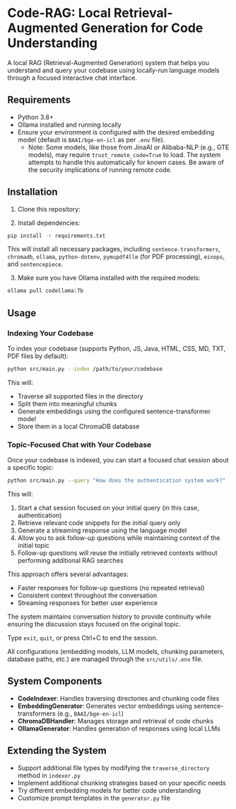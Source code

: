# Code-RAG: Local Retrieval-Augmented Generation for Code Understanding

A local RAG (Retrieval-Augmented Generation) system that helps you understand and query your codebase using locally-run language models through a focused interactive chat interface.

## Requirements

- Python 3.8+
- Ollama installed and running locally
- Ensure your environment is configured with the desired embedding model (default is `BAAI/bge-en-icl` as per `.env` file).
  - Note: Some models, like those from JinaAI or Alibaba-NLP (e.g., GTE models), may require `trust_remote_code=True` to load. The system attempts to handle this automatically for known cases. Be aware of the security implications of running remote code.

## Installation

1. Clone this repository:

2. Install dependencies:
```bash
pip install -r requirements.txt
```
   This will install all necessary packages, including `sentence-transformers`, `chromadb`, `ollama`, `python-dotenv`, `pymupdf4llm` (for PDF processing), `einops`, and `sentencepiece`.

3. Make sure you have Ollama installed with the required models:
```bash
ollama pull codellama:7b
```

## Usage

### Indexing Your Codebase

To index your codebase (supports Python, JS, Java, HTML, CSS, MD, TXT, PDF files by default):

```bash
python src/main.py --index /path/to/your/codebase
```

This will:
- Traverse all supported files in the directory
- Split them into meaningful chunks
- Generate embeddings using the configured sentence-transformer model
- Store them in a local ChromaDB database

### Topic-Focused Chat with Your Codebase

Once your codebase is indexed, you can start a focused chat session about a specific topic:

```bash
python src/main.py --query "How does the authentication system work?"
```

This will:
1. Start a chat session focused on your initial query (in this case, authentication)
2. Retrieve relevant code snippets for the initial query only
3. Generate a streaming response using the language model
4. Allow you to ask follow-up questions while maintaining context of the initial topic
5. Follow-up questions will reuse the initially retrieved contexts without performing additional RAG searches

This approach offers several advantages:
- Faster responses for follow-up questions (no repeated retrieval)
- Consistent context throughout the conversation
- Streaming responses for better user experience

The system maintains conversation history to provide continuity while ensuring the discussion stays focused on the original topic.

Type `exit`, `quit`, or press Ctrl+C to end the session.

All configurations (embedding models, LLM models, chunking parameters, database paths, etc.) are managed through the `src/utils/.env` file.

## System Components

- **CodeIndexer**: Handles traversing directories and chunking code files
- **EmbeddingGenerator**: Generates vector embeddings using sentence-transformers (e.g., `BAAI/bge-en-icl`)
- **ChromaDBHandler**: Manages storage and retrieval of code chunks
- **OllamaGenerator**: Handles generation of responses using local LLMs

## Extending the System

- Support additional file types by modifying the `traverse_directory` method in `indexer.py`
- Implement additional chunking strategies based on your specific needs
- Try different embedding models for better code understanding
- Customize prompt templates in the `generator.py` file
